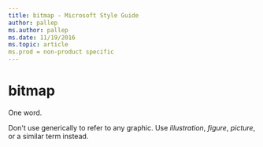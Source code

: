 ```yaml
---
title: bitmap - Microsoft Style Guide
author: pallep
ms.author: pallep
ms.date: 11/19/2016
ms.topic: article
ms.prod = non-product specific
---
```


# bitmap

One word. 

Don't use generically to refer to any graphic. Use *illustration*, *figure*, *picture*, or a similar term instead.
